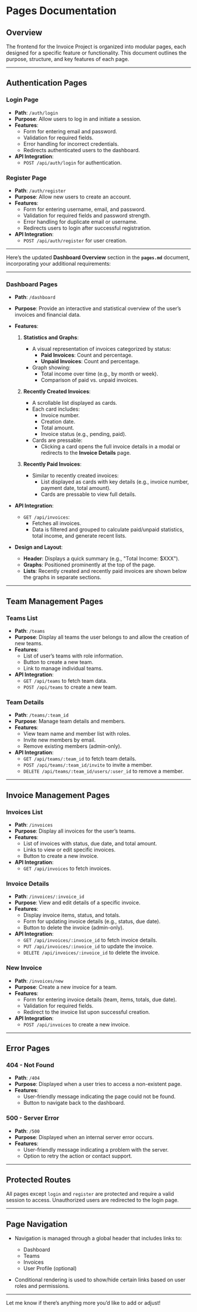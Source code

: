 # Pages Documentation

## Overview
The frontend for the Invoice Project is organized into modular pages, each designed for a specific feature or functionality. This document outlines the purpose, structure, and key features of each page.

---

## Authentication Pages

### **Login Page**
- **Path**: `/auth/login`
- **Purpose**: Allow users to log in and initiate a session.
- **Features**:
  - Form for entering email and password.
  - Validation for required fields.
  - Error handling for incorrect credentials.
  - Redirects authenticated users to the dashboard.
- **API Integration**:
  - `POST /api/auth/login` for authentication.

### **Register Page**
- **Path**: `/auth/register`
- **Purpose**: Allow new users to create an account.
- **Features**:
  - Form for entering username, email, and password.
  - Validation for required fields and password strength.
  - Error handling for duplicate email or username.
  - Redirects users to login after successful registration.
- **API Integration**:
  - `POST /api/auth/register` for user creation.

---

Here’s the updated **Dashboard Overview** section in the **`pages.md`** document, incorporating your additional requirements:

---

### **Dashboard Pages**

- **Path**: `/dashboard`
- **Purpose**: Provide an interactive and statistical overview of the user’s invoices and financial data.
- **Features**:
  1. **Statistics and Graphs**:
     - A visual representation of invoices categorized by status:
       - **Paid Invoices**: Count and percentage.
       - **Unpaid Invoices**: Count and percentage.
     - Graph showing:
       - Total income over time (e.g., by month or week).
       - Comparison of paid vs. unpaid invoices.

  2. **Recently Created Invoices**:
     - A scrollable list displayed as cards.
     - Each card includes:
       - Invoice number.
       - Creation date.
       - Total amount.
       - Invoice status (e.g., pending, paid).
     - Cards are pressable:
       - Clicking a card opens the full invoice details in a modal or redirects to the **Invoice Details** page.

  3. **Recently Paid Invoices**:
     - Similar to recently created invoices:
       - List displayed as cards with key details (e.g., invoice number, payment date, total amount).
       - Cards are pressable to view full details.

- **API Integration**:
  - `GET /api/invoices`:
    - Fetches all invoices.
    - Data is filtered and grouped to calculate paid/unpaid statistics, total income, and generate recent lists.

- **Design and Layout**:
  - **Header**: Displays a quick summary (e.g., "Total Income: $XXX").
  - **Graphs**: Positioned prominently at the top of the page.
  - **Lists**: Recently created and recently paid invoices are shown below the graphs in separate sections.

---

## Team Management Pages

### **Teams List**
- **Path**: `/teams`
- **Purpose**: Display all teams the user belongs to and allow the creation of new teams.
- **Features**:
  - List of user’s teams with role information.
  - Button to create a new team.
  - Link to manage individual teams.
- **API Integration**:
  - `GET /api/teams` to fetch team data.
  - `POST /api/teams` to create a new team.

### **Team Details**
- **Path**: `/teams/:team_id`
- **Purpose**: Manage team details and members.
- **Features**:
  - View team name and member list with roles.
  - Invite new members by email.
  - Remove existing members (admin-only).
- **API Integration**:
  - `GET /api/teams/:team_id` to fetch team details.
  - `POST /api/teams/:team_id/invite` to invite a member.
  - `DELETE /api/teams/:team_id/users/:user_id` to remove a member.

---

## Invoice Management Pages

### **Invoices List**
- **Path**: `/invoices`
- **Purpose**: Display all invoices for the user’s teams.
- **Features**:
  - List of invoices with status, due date, and total amount.
  - Links to view or edit specific invoices.
  - Button to create a new invoice.
- **API Integration**:
  - `GET /api/invoices` to fetch invoices.

### **Invoice Details**
- **Path**: `/invoices/:invoice_id`
- **Purpose**: View and edit details of a specific invoice.
- **Features**:
  - Display invoice items, status, and totals.
  - Form for updating invoice details (e.g., status, due date).
  - Button to delete the invoice (admin-only).
- **API Integration**:
  - `GET /api/invoices/:invoice_id` to fetch invoice details.
  - `PUT /api/invoices/:invoice_id` to update the invoice.
  - `DELETE /api/invoices/:invoice_id` to delete the invoice.

### **New Invoice**
- **Path**: `/invoices/new`
- **Purpose**: Create a new invoice for a team.
- **Features**:
  - Form for entering invoice details (team, items, totals, due date).
  - Validation for required fields.
  - Redirect to the invoice list upon successful creation.
- **API Integration**:
  - `POST /api/invoices` to create a new invoice.

---

## Error Pages

### **404 - Not Found**
- **Path**: `/404`
- **Purpose**: Displayed when a user tries to access a non-existent page.
- **Features**:
  - User-friendly message indicating the page could not be found.
  - Button to navigate back to the dashboard.

### **500 - Server Error**
- **Path**: `/500`
- **Purpose**: Displayed when an internal server error occurs.
- **Features**:
  - User-friendly message indicating a problem with the server.
  - Option to retry the action or contact support.

---

## Protected Routes
All pages except `login` and `register` are protected and require a valid session to access. Unauthorized users are redirected to the login page.

---

## Page Navigation
- Navigation is managed through a global header that includes links to:
  - Dashboard
  - Teams
  - Invoices
  - User Profile (optional)

- Conditional rendering is used to show/hide certain links based on user roles and permissions.

---

Let me know if there’s anything more you’d like to add or adjust!
